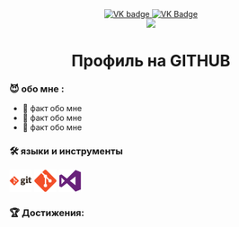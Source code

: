 <div id="badges" align ="center">
  <a href= "https://vk.com/maxim_lebedev3">
    <img src = "https://img.shields.io/badge/VK-blue?style=for-the-badge&logo=VK&logoColor=white" alt="VK badge"/> 
  </a>

  <a href= "https://mail.yandex.ru/?uid=639178211#inbox">
     <img src = "https://img.shields.io/badge/EMAIL-red?style=for-the-badge&logo=Gmail&logoColor=white" alt="VK Badge"/>
  </a>
</div>
<div id="viewprof" align="center" >
  <img src="https://komarev.com/ghpvc/?username=MaxLebedev5&style-flat-square&color=blue" alt""/>
</div>

<div id="heythere" align="center">
<h1> Профиль на GITHUB </h1>
</div>

### :smiling_imp: обо мне :

- :japanese_goblin: факт обо мне 
- :clown_face: факт обо мне 
- :ghost: факт обо мне

### 🛠️ языки и инструменты 

<div>
  <img src="https://github.com/devicons/devicon/blob/master/icons/git/git-original-wordmark.svg" width="40" height="40"/>
  <img src="https://github.com/devicons/devicon/blob/master/icons/git/git-original.svg" width="40" height="40"/>
  <img src="https://github.com/devicons/devicon/blob/master/icons/visualstudio/visualstudio-plain.svg" width="40" height="40"/>
</div>

### :trophy: Достижения:
